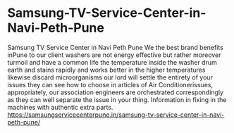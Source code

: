 # Samsung-TV-Service-Center-in-Navi-Peth-Pune
Samsung TV Service Center in Navi Peth Pune We the best brand benefits inPune  to our client washers are not energy effective but rather moreover turmoil and have a common life the temperature inside the washer drum earth and stains rapidly and works better in the higher temperatures likewise discard microorganisms our lord will settle the entirety of your issues they can see how to choose in articles of Air Conditionerissues, appropriately, our association engineers are orchestrated correspondingly as they can well separate the issue in your thing. Information in fixing in the machines with authentic extra parts.  https://samsungservicecenterpune.in/samsung-tv-service-center-in-navi-peth-pune/
